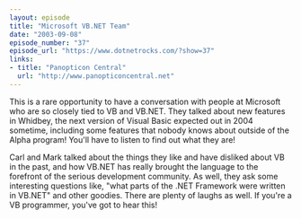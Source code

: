```yaml
---
layout: episode
title: "Microsoft VB.NET Team"
date: "2003-09-08"
episode_number: "37"
episode_url: "https://www.dotnetrocks.com/?show=37"
links:
- title: "Panopticon Central"
  url: "http://www.panopticoncentral.net"
---
```


This is a rare opportunity to have a conversation with people at Microsoft who are so closely tied to VB and VB.NET. They talked about new features in Whidbey, the next version of Visual Basic expected out in 2004 sometime, including some features that nobody knows about outside of the Alpha program! You'll have to listen to find out what they are!

Carl and Mark talked about the things they like and have disliked about VB in the past, and how VB.NET has really brought the language to the forefront of the serious development community. As well, they ask some interesting questions like, "what parts of the .NET Framework were written in VB.NET" and other goodies. There are plenty of laughs as well. If you're a VB programmer, you've got to hear this!

